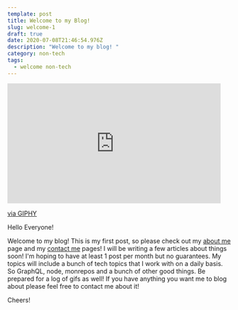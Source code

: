 ```yaml
---
template: post
title: Welcome to my Blog!
slug: welcome-1
draft: true
date: 2020-07-08T21:46:54.976Z
description: "Welcome to my blog! "
category: non-tech
tags:
  - welcome non-tech
---
```

<iframe src="https://giphy.com/embed/8qr5b7fs7JqxrvEOzH" width="480" height="270" frameBorder="0" class="giphy-embed" allowFullScreen></iframe><p><a href="https://giphy.com/gifs/8qr5b7fs7JqxrvEOzH">via GIPHY</a></p>

Hello Everyone!

Welcome to my blog! This is my first post, so please check out my [about me](https://kyleschrade-blog.netlify.app/pages/about) page and my [contact me](https://kyleschrade-blog.netlify.app/pages/contacts) pages! I will be writing a few articles about things soon! I'm hoping to have at least 1 post per month but no guarantees. My topics will include a bunch of tech topics that I work with on a daily basis. So GraphQL, node, monrepos and a bunch of other good things. Be prepared for a log of gifs as well! If you have anything you want me to blog about please feel free to contact me about it!

Cheers!
